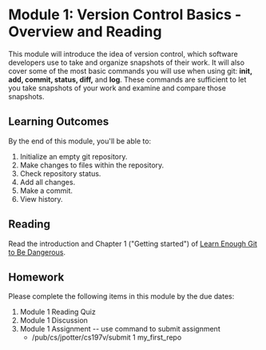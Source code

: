 # Module 1: Version Control Basics - Overview and Reading
This module will introduce the idea of version control, which software developers use to take and organize snapshots of their work. It will also cover some of the most basic commands you will use when using git: __init, add, commit, status, diff,__ and __log__. These commands are sufficient to let you take snapshots of your work and examine and compare those snapshots.

## Learning Outcomes
By the end of this module, you'll be able to:

1.  Initialize an empty git repository.
2.  Make changes to files within the repository.
3.  Check repository status.
4.  Add all changes.
5.  Make a commit.
6.  View history.

## Reading
Read the introduction and Chapter 1 ("Getting started") of [Learn Enough Git to Be Dangerous](https://www.learnenough.com/git-tutorial).

## Homework
Please complete the following items in this module by the due dates:

1.  Module 1 Reading Quiz
2.  Module 1 Discussion
3.  Module 1 Assignment -- use command to submit assignment 
    * /pub/cs/jpotter/cs197v/submit 1 my_first_repo
